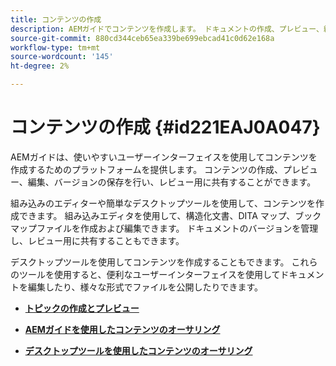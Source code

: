 ```yaml
---
title: コンテンツの作成
description: AEMガイドでコンテンツを作成します。 ドキュメントの作成、プレビュー、編集、バージョンの保存、レビュー用の共有を行う方法を説明します。
source-git-commit: 880cd344ceb65ea339be699ebcad41c0d62e168a
workflow-type: tm+mt
source-wordcount: '145'
ht-degree: 2%

---
```


# コンテンツの作成 {#id221EAJ0A047}

AEMガイドは、使いやすいユーザーインターフェイスを使用してコンテンツを作成するためのプラットフォームを提供します。 コンテンツの作成、プレビュー、編集、バージョンの保存を行い、レビュー用に共有することができます。

組み込みのエディターや簡単なデスクトップツールを使用して、コンテンツを作成できます。 組み込みエディタを使用して、構造化文書、DITA マップ、ブックマップファイルを作成および編集できます。 ドキュメントのバージョンを管理し、レビュー用に共有することもできます。

デスクトップツールを使用してコンテンツを作成することもできます。 これらのツールを使用すると、便利なユーザーインターフェイスを使用してドキュメントを編集したり、様々な形式でファイルを公開したりできます。

- **[トピックの作成とプレビュー](create-preview-topics.md)**

- **[AEMガイドを使用したコンテンツのオーサリング](authoring-content-xml-doc.md)**

- **[デスクトップツールを使用したコンテンツのオーサリング](author-desktop-tools.md)**
